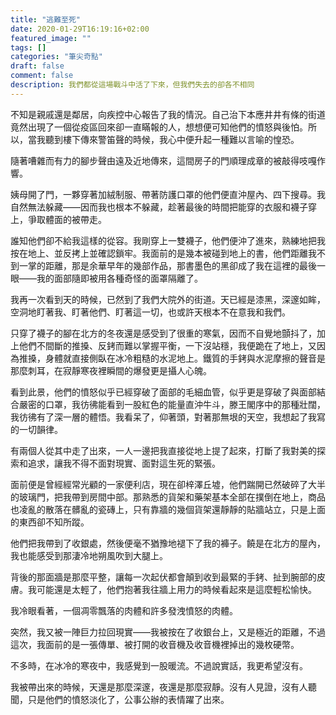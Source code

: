 ```yaml
---
title: "逃難至死"
date: 2020-01-29T16:19:16+02:00
featured_image: ""
tags: []
categories: "筆尖奇點"
draft: false
comment: false
description: 我們都從這場戰斗中活了下來，但我們失去的卻各不相同
---
```


不知是親戚還是鄰居，向疾控中心報告了我的情況。自己治下本應井井有條的街道竟然出現了一個從疫區回來卻一直瞞報的人，想想便可知他們的憤怒與後怕。所以，當我聽到樓下傳來警笛聲的時候，我心中便升起一種難以言喻的惶恐。

隨著嘈雜而有力的腳步聲由遠及近地傳來，這間房子的門順理成章的被敲得吱嘎作響。

姨母開了門，一夥穿著加絨制服、帶著防護口罩的他們便直沖屋內、四下搜尋。我自然無法躲藏——因而我也根本不躲藏，趁著最後的時間把能穿的衣服和襪子穿上，爭取體面的被帶走。

誰知他們卻不給我這樣的從容。我剛穿上一雙襪子，他們便沖了進來，熟練地把我按在地上、並反拷上並確認鎖牢。我面前的是幾本被碰到地上的書，他們距離我不到一掌的距離，那是余華早年的幾部作品，那書墨色的黑卻成了我在這裡的最後一眼——我的面部隨即被用各種奇怪的面罩隔離了。

我再一次看到天的時候，已然到了我們大院外的街道。天已經是漆黑，深邃如眸，空洞地盯著我、盯著他們、盯著這一切，也或許天根本不在意我和我們。

只穿了襪子的腳在北方的冬夜還是感受到了很重的寒氣，因而不自覺地顫抖了，加上他們不間斷的推搡、反銬而難以掌握平衡，一下沒站穩，我便跪在了地上，又因為推搡，身體就直接側臥在冰冷粗糙的水泥地上。鐵質的手銬與水泥摩擦的聲音是那麼刺耳，在寂靜寒夜裡瞬間的爆發更是攝人心魄。

看到此景，他們的憤怒似乎已經穿破了面部的毛細血管，似乎更是穿破了與面部結合嚴密的口罩，我彷彿能看到一股紅色的能量直沖牛斗，滕王閣序中的那種壯闊，我彷彿有了深一層的體悟。我看呆了，仰著頭，對著那無垠的天空，我想起了我寫的一切韻律。

有兩個人從其中走了出來，一人一邊把我直接從地上提了起來，打斷了我對美的探索和追求，讓我不得不面對現實、面對這生死的緊張。

面前便是曾經經常光顧的一家便利店，現在卻梓澤丘墟，他們踹開已然破碎了大半的玻璃門，把我帶到房間中部。那熟悉的貨架和藥架基本全部在撲倒在地上，商品也凌亂的散落在髒亂的瓷磚上，只有靠牆的幾個貨架還靜靜的貼牆站立，只是上面的東西卻不知所蹤。

他們把我帶到了收銀處，然後便毫不猶豫地褪下了我的褲子。饒是在北方的屋內，我也能感受到那淒冷地朔風吹到大腿上。

背後的那面牆是那麼平整，讓每一次起伏都會顛到收到最緊的手銬、扯到腕部的皮膚。我可能還是太輕了，他們抱著我往牆上用力的時候看起來是這麼輕松愉快。

我冷眼看著，一個凋零飄落的肉體和許多發洩憤怒的肉體。

突然，我又被一陣巨力拉回現實——我被按在了收銀台上，又是極近的距離，不過這次，我面前的是一張傳單、被打開的收音機及收音機裡掉出的幾枚硬幣。

不多時，在冰冷的寒夜中，我感覺到一股暖流。不過說實話，我更希望沒有。

我被帶出來的時候，天還是那麼深邃，夜還是那麼寂靜。沒有人見證，沒有人聽聞，只是他們的憤怒淡化了，公事公辦的表情躍了出來。
